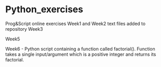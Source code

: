 # Python_exercises
Prog&amp;Script online exercises
Week1 and Week2 text files added to repository
Week3

Week5

Week6 - Python script containing a function called factorial(). Function takes a single input/argument which is a positive integer and returns its factorial.
